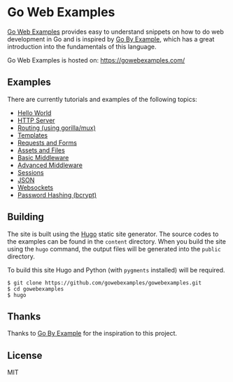 # Go Web Examples

[Go Web Examples](https://gowebexamples.com/) provides easy to understand snippets on how to do web development in Go and is inspired by [Go By Example](https://gobyexample.com/), which has a great introduction into the fundamentals of this language.

Go Web Examples is hosted on: https://gowebexamples.com/

## Examples

There are currently tutorials and examples of the following topics:

- [Hello World](https://gowebexamples.com/hello-world/)
- [HTTP Server](https://gowebexamples.com/http-server/)
- [Routing (using gorilla/mux)](https://gowebexamples.com/routes-using-gorilla-mux/)
- [Templates](https://gowebexamples.com/templates/)
- [Requests and Forms](https://gowebexamples.com/forms/)
- [Assets and Files](https://gowebexamples.com/static-files/)
- [Basic Middleware](https://gowebexamples.com/basic-middleware/)
- [Advanced Middleware](https://gowebexamples.com/advanced-middleware/)
- [Sessions](https://gowebexamples.com/sessions/)
- [JSON](https://gowebexamples.com/json/)
- [Websockets](https://gowebexamples.com/websockets/)
- [Password Hashing (bcrypt)](https://gowebexamples.com/password-hashing/)

## Building

The site is built using the [Hugo](https://github.com/spf13/hugo) static site generator.
The source codes to the examples can be found in the `content` directory.
When you build the site using the `hugo` command, the output files will be generated into the `public` directory.

To build this site Hugo and Python (with `pygments` installed) will be required.

```console
$ git clone https://github.com/gowebexamples/gowebexamples.git
$ cd gowebexamples
$ hugo
```

## Thanks

Thanks to [Go By Example](https://gobyexample.com/) for the inspiration to this project.

## License

MIT
